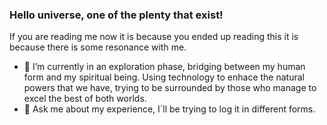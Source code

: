 ### Hello universe, one of the plenty that exist! 

If you are reading me now it is because you ended up reading this it is because there is some resonance with me. 

- 🔭 I’m currently in an exploration phase, bridging between my human form and my spiritual being. Using technology to enhace the natural powers that we have, trying to be surrounded by those who manage to excel the best of both worlds.  
- 💬 Ask me about my experience, I´ll be trying to log it in different forms. 

